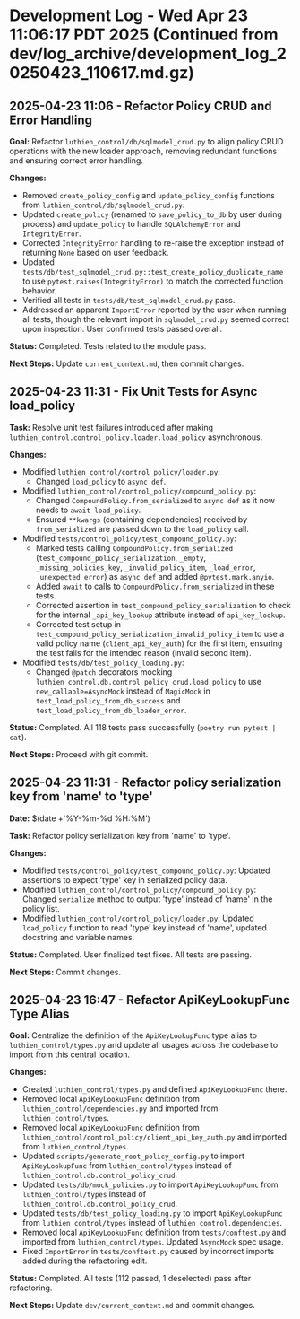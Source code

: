 # Development Log - Wed Apr 23 11:06:17 PDT 2025 (Continued from dev/log_archive/development_log_20250423_110617.md.gz)

## 2025-04-23 11:06 - Refactor Policy CRUD and Error Handling

**Goal:** Refactor `luthien_control/db/sqlmodel_crud.py` to align policy CRUD operations with the new loader approach, removing redundant functions and ensuring correct error handling.

**Changes:**
- Removed `create_policy_config` and `update_policy_config` functions from `luthien_control/db/sqlmodel_crud.py`.
- Updated `create_policy` (renamed to `save_policy_to_db` by user during process) and `update_policy` to handle `SQLAlchemyError` and `IntegrityError`.
- Corrected `IntegrityError` handling to re-raise the exception instead of returning `None` based on user feedback.
- Updated `tests/db/test_sqlmodel_crud.py::test_create_policy_duplicate_name` to use `pytest.raises(IntegrityError)` to match the corrected function behavior.
- Verified all tests in `tests/db/test_sqlmodel_crud.py` pass.
- Addressed an apparent `ImportError` reported by the user when running all tests, though the relevant import in `sqlmodel_crud.py` seemed correct upon inspection. User confirmed tests passed overall.

**Status:** Completed. Tests related to the module pass.

**Next Steps:** Update `current_context.md`, then commit changes.

## 2025-04-23 11:31 - Fix Unit Tests for Async load_policy

**Task:** Resolve unit test failures introduced after making `luthien_control.control_policy.loader.load_policy` asynchronous.

**Changes:**
- Modified `luthien_control/control_policy/loader.py`:
    - Changed `load_policy` to `async def`.
- Modified `luthien_control/control_policy/compound_policy.py`:
    - Changed `CompoundPolicy.from_serialized` to `async def` as it now needs to `await load_policy`.
    - Ensured `**kwargs` (containing dependencies) received by `from_serialized` are passed down to the `load_policy` call.
- Modified `tests/control_policy/test_compound_policy.py`:
    - Marked tests calling `CompoundPolicy.from_serialized` (`test_compound_policy_serialization`, `_empty`, `_missing_policies_key`, `_invalid_policy_item`, `_load_error`, `_unexpected_error`) as `async def` and added `@pytest.mark.anyio`.
    - Added `await` to calls to `CompoundPolicy.from_serialized` in these tests.
    - Corrected assertion in `test_compound_policy_serialization` to check for the internal `_api_key_lookup` attribute instead of `api_key_lookup`.
    - Corrected test setup in `test_compound_policy_serialization_invalid_policy_item` to use a valid policy name (`client_api_key_auth`) for the first item, ensuring the test fails for the intended reason (invalid second item).
- Modified `tests/db/test_policy_loading.py`:
    - Changed `@patch` decorators mocking `luthien_control.db.control_policy_crud.load_policy` to use `new_callable=AsyncMock` instead of `MagicMock` in `test_load_policy_from_db_success` and `test_load_policy_from_db_loader_error`.

**Status:** Completed. All 118 tests pass successfully (`poetry run pytest | cat`).

**Next Steps:** Proceed with git commit.

## 2025-04-23 11:31 - Refactor policy serialization key from 'name' to 'type'

**Date:** $(date +'%Y-%m-%d %H:%M')

**Task:** Refactor policy serialization key from 'name' to 'type'.

**Changes:**
*   Modified `tests/control_policy/test_compound_policy.py`: Updated assertions to expect 'type' key in serialized policy data.
*   Modified `luthien_control/control_policy/compound_policy.py`: Changed `serialize` method to output 'type' instead of 'name' in the policy list.
*   Modified `luthien_control/control_policy/loader.py`: Updated `load_policy` function to read 'type' key instead of 'name', updated docstring and variable names.

**Status:** Completed. User finalized test fixes. All tests are passing.

**Next Steps:** Commit changes.

## 2025-04-23 16:47 - Refactor ApiKeyLookupFunc Type Alias

**Goal:** Centralize the definition of the `ApiKeyLookupFunc` type alias to `luthien_control/types.py` and update all usages across the codebase to import from this central location.

**Changes:**
- Created `luthien_control/types.py` and defined `ApiKeyLookupFunc` there.
- Removed local `ApiKeyLookupFunc` definition from `luthien_control/dependencies.py` and imported from `luthien_control/types`.
- Removed local `ApiKeyLookupFunc` definition from `luthien_control/control_policy/client_api_key_auth.py` and imported from `luthien_control/types`.
- Updated `scripts/generate_root_policy_config.py` to import `ApiKeyLookupFunc` from `luthien_control/types` instead of `luthien_control.db.control_policy_crud`.
- Updated `tests/db/mock_policies.py` to import `ApiKeyLookupFunc` from `luthien_control/types` instead of `luthien_control.db.control_policy_crud`.
- Updated `tests/db/test_policy_loading.py` to import `ApiKeyLookupFunc` from `luthien_control/types` instead of `luthien_control.dependencies`.
- Removed local `ApiKeyLookupFunc` definition from `tests/conftest.py` and imported from `luthien_control/types`. Updated `AsyncMock` spec usage.
- Fixed `ImportError` in `tests/conftest.py` caused by incorrect imports added during the refactoring edit.

**Status:** Completed. All tests (112 passed, 1 deselected) pass after refactoring.

**Next Steps:** Update `dev/current_context.md` and commit changes.
